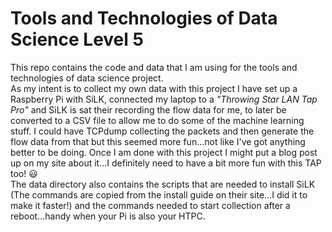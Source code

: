 # Tools and Technologies of Data Science Level 5
This repo contains the code and data that I am using for the tools and technologies of data science project.\
As my intent is to collect my own data with this project I have set up a Raspberry Pi with SiLK, connected my laptop to a *"Throwing Star LAN Tap Pro"* and SiLK is sat their recording the flow data for me, to later be converted to a CSV file to allow me to do some of the machine learning stuff. I could have TCPdump collecting the packets and then generate the flow data from that but this seemed more fun...not like I've got anything better to be doing. Once I am done with this project I might put a blog post up on my site about it...I definitely need to have a bit more fun with this TAP too! 😃\
The data directory also contains the scripts that are needed to install SiLK (The commands are copied from the install guide on their site...I did it to make it faster!) and the commands needed to start collection after a reboot...handy when your Pi is also your HTPC.